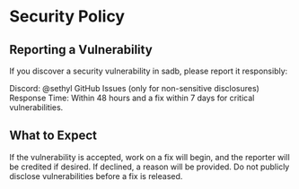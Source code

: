 # Security Policy

## Reporting a Vulnerability

If you discover a security vulnerability in sadb, please report it responsibly:

Discord: @sethyl
GitHub Issues (only for non-sensitive disclosures)
Response Time: Within 48 hours and a fix within 7 days for critical vulnerabilities.

## What to Expect

If the vulnerability is accepted, work on a fix will begin, and the reporter will be credited if desired.
If declined, a reason will be provided.
Do not publicly disclose vulnerabilities before a fix is released.
